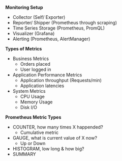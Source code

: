 **Monitoring Setup**
  - Collector (Self/ Exporter)  
  - Reporter/ Shipper (Prometheus through scraping)  
  - Time Series Storage (Prometheus, PromQL)  
  - Visualizer (Grafana)  
  - Alerting (Prometheus, AlertManager)  
       
**Types of Metrics** 
  - Business Metrics  
    - Orders placed
    - User logged in
- Application Performance Metrics  
  - Application throughput (Requests/min)
  - Application latencies
- System Metrics
  - CPU Usage
  - Memory Usage
  - Disk I/O

**Prometheus Metric Types**
  - COUNTER, how many times X happended? 
    - Cumulative metric
  - GAUGE, what is current value of X now? 
    - Up or Down 
  - HISTOGRAM, low long & how big?
  - SUMMARY
